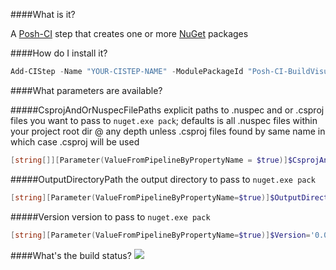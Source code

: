 ####What is it?

A [Posh-CI](https://github.com/Posh-CI/Posh-CI) step that creates one or more [NuGet](http://www.nuget.org/) packages

####How do I install it?

```PowerShell
Add-CIStep -Name "YOUR-CISTEP-NAME" -ModulePackageId "Posh-CI-BuildVisualStudioSln"
```

####What parameters are available?

#####CsprojAndOrNuspecFilePaths
explicit paths to .nuspec and or .csproj files you want to pass to `nuget.exe pack`; defaults is all .nuspec files within your project root dir @ any depth unless .csproj files found by same name in which case .csproj will be used
```PowerShell
[string[]][Parameter(ValueFromPipelineByPropertyName = $true)]$CsprojAndOrNuspecFilePaths
```
#####OutputDirectoryPath
the output directory to pass to `nuget.exe pack`
```PowerShell
[string][Parameter(ValueFromPipelineByPropertyName=$true)]$OutputDirectoryPath='.'
```
#####Version
version to pass to `nuget.exe pack`
```PowerShell
[string][Parameter(ValueFromPipelineByPropertyName=$true)]$Version='0.0.1'
```

####What's the build status?
![](https://ci.appveyor.com/api/projects/status/78dvewyub2c3ih9c?svg=true)

